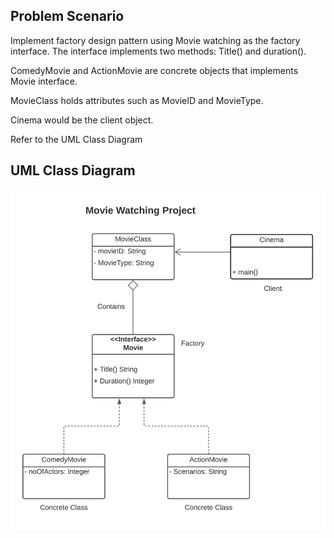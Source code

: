 ## Problem Scenario
Implement factory design pattern using Movie watching as the factory interface. The interface implements two methods: Title() and duration().

ComedyMovie and ActionMovie are concrete objects that implements Movie interface.

MovieClass holds attributes such as MovieID and MovieType.

Cinema would be the client object.

Refer to the UML Class Diagram

## UML Class Diagram

![alt text](Movie.png)
